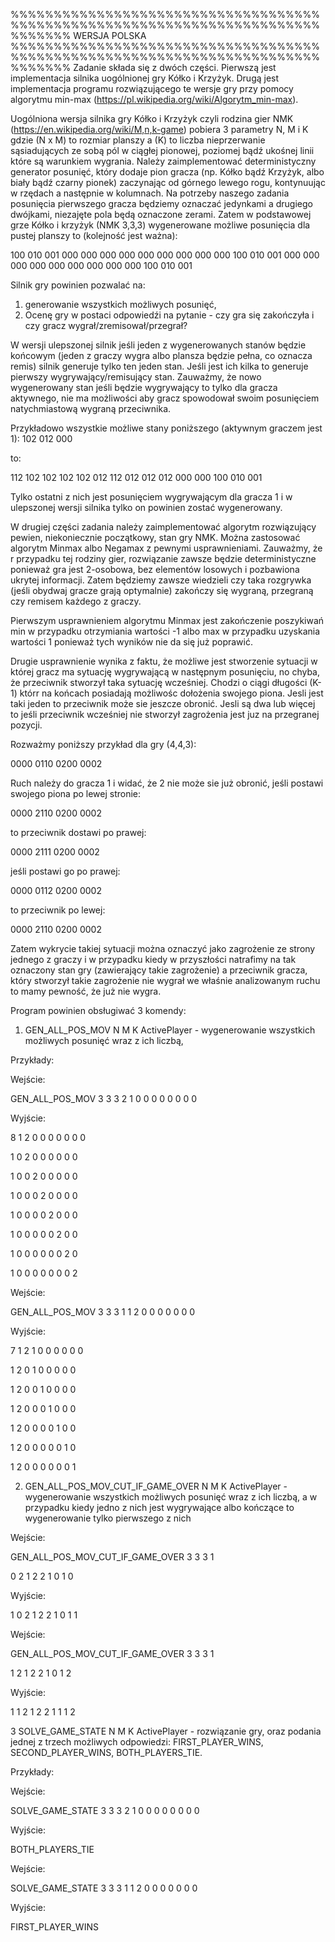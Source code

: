 %%%%%%%%%%%%%%%%%%%%%%%%%%%%%%%%%%%%%%%%%%%%%%%%%%%%%%%%%%%%%%%%%%%%%%%%%%%%%%%
                                 WERSJA POLSKA
%%%%%%%%%%%%%%%%%%%%%%%%%%%%%%%%%%%%%%%%%%%%%%%%%%%%%%%%%%%%%%%%%%%%%%%%%%%%%%%
Zadanie składa się z dwóch części. Pierwszą jest implementacja silnika uogólnionej gry Kółko i Krzyżyk. Drugą jest implementacja programu rozwiązującego te wersje gry przy pomocy algorytmu min-max (https://pl.wikipedia.org/wiki/Algorytm_min-max).

Uogólniona wersja silnika gry Kółko i Krzyżyk czyli rodzina gier NMK (https://en.wikipedia.org/wiki/M,n,k-game) pobiera 3 parametry N, M i K gdzie (N x M) to rozmiar planszy a (K) to liczba nieprzerwanie sąsiadujących ze sobą pól w ciągłej pionowej, poziomej bądź ukośnej linii które są warunkiem wygrania.
Należy zaimplementować deterministyczny generator posunięć, który dodaje pion gracza (np. Kółko bądź Krzyżyk, albo biały bądź czarny pionek) zaczynając od górnego lewego rogu, kontynuując w rzędach a następnie w kolumnach. Na potrzeby naszego zadania posunięcia pierwszego gracza będziemy oznaczać jedynkami a drugiego dwójkami, niezajęte pola będą oznaczone zerami. Zatem w podstawowej grze Kółko i krzyżyk (NMK 3,3,3) wygenerowane możliwe posunięcia dla pustej planszy to (kolejność jest ważna):

100 010 001 000 000 000 000 000 000
000 000 000 100 010 001 000 000 000
000 000 000 000 000 000 100 010 001 

Silnik gry powinien pozwalać na:
1. generowanie wszystkich możliwych posunięć,
2. Ocenę gry w postaci odpowiedźi na pytanie - czy gra się zakończyła i czy gracz wygrał/zremisował/przegrał?

W wersji ulepszonej silnik jeśli jeden z wygenerowanych stanów będzie końcowym (jeden z graczy wygra albo plansza będzie pełna, co oznacza remis) silnik generuje tylko ten jeden stan. Jeśli jest ich kilka to generuje pierwszy wygrywający/remisujący stan. Zauważmy, że nowo wygenerowany stan jeśli będzie wygrywający to tylko dla gracza aktywnego, nie ma możliwości aby gracz spowodował swoim posunięciem natychmiastową wygraną przeciwnika.

Przykładowo wszystkie możliwe stany poniższego (aktywnym graczem jest 1):
102
012
000

to:

112 102 102 102 102
012 112 012 012 012
000 000 100 010 001

Tylko ostatni z nich jest posunięciem wygrywającym dla gracza 1 i w ulepszonej wersji silnika tylko on powinien zostać wygenerowany.

W drugiej części zadania należy zaimplementować algorytm rozwiązujący pewien, niekoniecznie początkowy, stan gry NMK. Można zastosować algorytm Minmax albo Negamax z pewnymi usprawnieniami. Zauważmy, że r przypadku tej rodziny gier, rozwiązanie zawsze będzie deterministyczne ponieważ gra jest 2-osobowa, bez elementów losowych i pozbawiona ukrytej informacji. Zatem będziemy zawsze wiedzieli czy taka rozgrywka (jeśli obydwaj gracze grają optymalnie) zakończy się wygraną, przegraną czy remisem każdego z graczy.

Pierwszym usprawnieniem algorytmu Minmax jest zakończenie poszykiwań min w przypadku otrzymiania wartości -1 albo max w przypadku uzyskania wartości 1 ponieważ tych wyników nie da się już poprawić.

Drugie usprawnienie wynika z faktu, że możliwe jest stworzenie sytuacji w której gracz ma sytuację wygrywającą w następnym posunięciu, no chyba, że przeciwnik stworzył taka sytuację wcześniej. Chodzi o ciągi długości (K-1) którr na końcach posiadają możliwośc dołożenia swojego piona. Jesli jest taki jeden to przeciwnik może sie jeszcze obronić. Jesli są dwa lub więcej to jeśli przeciwnik wcześniej nie stworzył zagrożenia jest juz na przegranej pozycji.

Rozważmy poniższy przykład dla gry (4,4,3):

0000
0110
0200
0002

Ruch należy do gracza 1 i widać, że 2 nie może sie już obronić, jeśli postawi swojego piona po lewej stronie:

0000
2110
0200
0002

to przeciwnik dostawi po prawej:

0000
2111
0200
0002

jeśli postawi go po prawej:

0000
0112
0200
0002

to przeciwnik po lewej:

0000
2110
0200
0002

Zatem wykrycie takiej sytuacji można oznaczyć jako zagrożenie ze strony jednego z graczy i w przypadku kiedy w przyszłości natrafimy na tak oznaczony stan gry (zawierający takie zagrożenie) a przeciwnik gracza, który stworzył takie zagrożenie nie wygrał we właśnie analizowanym ruchu to mamy pewność, że już nie wygra.

Program powinien obsługiwać 3 komendy:

1. GEN_ALL_POS_MOV N M K ActivePlayer - wygenerowanie wszystkich możliwych posunięć wraz z ich liczbą,

Przykłady:

Wejście:

GEN_ALL_POS_MOV 3 3 3 2
1 0 0
0 0 0
0 0 0

Wyjście:

8
1 2 0
0 0 0
0 0 0

1 0 2
0 0 0
0 0 0

1 0 0
2 0 0
0 0 0

1 0 0
0 2 0
0 0 0

1 0 0
0 0 2
0 0 0

1 0 0
0 0 0
2 0 0

1 0 0
0 0 0
0 2 0

1 0 0
0 0 0
0 0 2

Wejście:

GEN_ALL_POS_MOV 3 3 3 1
1 2 0
0 0 0
0 0 0

Wyjście:

7
1 2 1
0 0 0
0 0 0

1 2 0
1 0 0
0 0 0

1 2 0
0 1 0
0 0 0

1 2 0
0 0 1
0 0 0

1 2 0
0 0 0
1 0 0

1 2 0
0 0 0
0 1 0

1 2 0
0 0 0
0 0 1

2. GEN_ALL_POS_MOV_CUT_IF_GAME_OVER N M K ActivePlayer - wygenerowanie wszystkich możliwych posunięć wraz z ich liczbą, a w przypadku kiedy jedno z nich jest wygrywające albo kończące to wygenerowanie tylko pierwszego z nich

Wejście:

GEN_ALL_POS_MOV_CUT_IF_GAME_OVER 3 3 3 1

0 2 1
2 2 1
0 1 0

Wyjście:

1
0 2 1
2 2 1
0 1 1

Wejście:

GEN_ALL_POS_MOV_CUT_IF_GAME_OVER 3 3 3 1

1 2 1
2 2 1
0 1 2

Wyjście:

1
1 2 1
2 2 1
1 1 2

3 SOLVE_GAME_STATE N M K ActivePlayer - rozwiązanie gry, oraz podania jednej z trzech możliwych odpowiedzi: FIRST_PLAYER_WINS, SECOND_PLAYER_WINS, BOTH_PLAYERS_TIE.

Przykłady:

Wejście:

SOLVE_GAME_STATE 3 3 3 2
1 0 0
0 0 0
0 0 0

Wyjście:

BOTH_PLAYERS_TIE

Wejście:

SOLVE_GAME_STATE 3 3 3 1
1 2 0
0 0 0
0 0 0

Wyjście:

FIRST_PLAYER_WINS